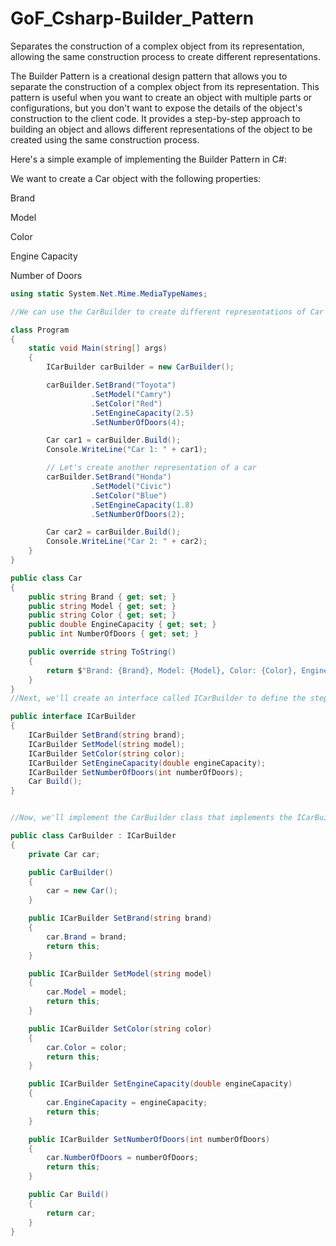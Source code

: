 # GoF_Csharp-Builder_Pattern

Separates the construction of a complex object from its representation, allowing the same construction process to create different representations.

The Builder Pattern is a creational design pattern that allows you to separate the construction of a complex object from its representation. This pattern is useful when you want to create an object with multiple parts or configurations, but you don't want to expose the details of the object's construction to the client code. It provides a step-by-step approach to building an object and allows different representations of the object to be created using the same construction process.

Here's a simple example of implementing the Builder Pattern in C#:

We want to create a Car object with the following properties:

Brand

Model

Color

Engine Capacity

Number of Doors

```csharp
using static System.Net.Mime.MediaTypeNames;

//We can use the CarBuilder to create different representations of Car objects:

class Program
{
    static void Main(string[] args)
    {
        ICarBuilder carBuilder = new CarBuilder();

        carBuilder.SetBrand("Toyota")
                  .SetModel("Camry")
                  .SetColor("Red")
                  .SetEngineCapacity(2.5)
                  .SetNumberOfDoors(4);

        Car car1 = carBuilder.Build();
        Console.WriteLine("Car 1: " + car1);

        // Let's create another representation of a car
        carBuilder.SetBrand("Honda")
                  .SetModel("Civic")
                  .SetColor("Blue")
                  .SetEngineCapacity(1.8)
                  .SetNumberOfDoors(2);

        Car car2 = carBuilder.Build();
        Console.WriteLine("Car 2: " + car2);
    }
}

public class Car
{
    public string Brand { get; set; }
    public string Model { get; set; }
    public string Color { get; set; }
    public double EngineCapacity { get; set; }
    public int NumberOfDoors { get; set; }

    public override string ToString()
    {
        return $"Brand: {Brand}, Model: {Model}, Color: {Color}, Engine: {EngineCapacity}L, Doors: {NumberOfDoors}";
    }
}
//Next, we'll create an interface called ICarBuilder to define the steps to build a car:

public interface ICarBuilder
{
    ICarBuilder SetBrand(string brand);
    ICarBuilder SetModel(string model);
    ICarBuilder SetColor(string color);
    ICarBuilder SetEngineCapacity(double engineCapacity);
    ICarBuilder SetNumberOfDoors(int numberOfDoors);
    Car Build();
}


//Now, we'll implement the CarBuilder class that implements the ICarBuilder interface:

public class CarBuilder : ICarBuilder
{
    private Car car;

    public CarBuilder()
    {
        car = new Car();
    }

    public ICarBuilder SetBrand(string brand)
    {
        car.Brand = brand;
        return this;
    }

    public ICarBuilder SetModel(string model)
    {
        car.Model = model;
        return this;
    }

    public ICarBuilder SetColor(string color)
    {
        car.Color = color;
        return this;
    }

    public ICarBuilder SetEngineCapacity(double engineCapacity)
    {
        car.EngineCapacity = engineCapacity;
        return this;
    }

    public ICarBuilder SetNumberOfDoors(int numberOfDoors)
    {
        car.NumberOfDoors = numberOfDoors;
        return this;
    }

    public Car Build()
    {
        return car;
    }
}
```



